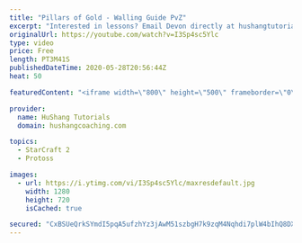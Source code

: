 ```yaml
---
title: "Pillars of Gold - Walling Guide PvZ"
excerpt: "Interested in lessons? Email Devon directly at hushangtutorials@outlook.com ------------------------------------------------------------------------------------------------------- Want to support HuShang Tutorials directly? Patreon is a website where you can contribute a monthly donation that will help"
originalUrl: https://youtube.com/watch?v=I3Sp4sc5Ylc
type: video
price: Free
length: PT3M41S
publishedDateTime: 2020-05-28T20:56:44Z
heat: 50

featuredContent: "<iframe width=\"800\" height=\"500\" frameborder=\"0\" src=\"https://www.youtube.com/embed/I3Sp4sc5Ylc\" allow=\"accelerometer; autoplay; encrypted-media; gyroscope; picture-in-picture\" allowfullscreen></iframe>"

provider:
  name: HuShang Tutorials
  domain: hushangcoaching.com

topics:
  - StarCraft 2
  - Protoss

images:
  - url: https://i.ytimg.com/vi/I3Sp4sc5Ylc/maxresdefault.jpg
    width: 1280
    height: 720
    isCached: true

secured: "CxBSUeQrkSYmdI5pqA5ufzhYz3jAwM51szbgH7k9zqM4Nqhdi7plW4bIhQ8DXtRjoOeRBRgsTKplehWTi7NrnLFTlf20bQ2wj47xdVGz+1XMBnnl1P8npgeuk4zIEbJfWM8pXGPRKZO4pnXV4WeeuuQ7sCsZzGvYdzpn0buqjVy2lJYLqcVbp7/c05c3xq2kWgj2gaOtGYaC+L7VsCE35Jlzh+tb+EqxrO0niwvJnx0ZimqyYCGhCLfspjZ6SZfExs0pFOENabqiYS7kdCnCzU7BXL4Ee4o0/9WGQ1ybP89m3+Itvgi3wi7PxSZ3PGrKujEdt0QhSusSH3XZkkVNDZKIEc/gbohKpK57GfeEM+t7nXEM/ysqXGJbojKSSBPpFtMvKO6W/DpWOmr+rT7ncJilEZ10822TvAvD2aJgiM8=;CrN0hgLTvoW88wsEGViTAA=="
---
```


